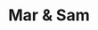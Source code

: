 ---
title: "Mar & Sam"
url: /ciudad-satelite/mar-y-sam-calle-hermano-e-morales/
shop: cosméticos
---